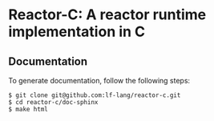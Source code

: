 # Reactor-C: A reactor runtime implementation in C

## Documentation
To generate documentation, follow the following steps:
```
$ git clone git@github.com:lf-lang/reactor-c.git
$ cd reactor-c/doc-sphinx
$ make html
```

